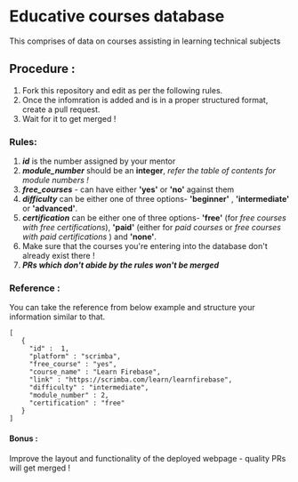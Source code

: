 # Educative courses database
This comprises of data on courses assisting in learning technical subjects

## Procedure :
1. Fork this repository and edit as per the following rules.
2. Once the infomration is added and is in a proper structured format, create a pull request.
3. Wait for it to get merged !

### Rules:
1. ***id*** is the number assigned by your mentor
2. ***module_number*** should be an **integer**, *refer the table of contents for module numbers !*
3. ***free_courses*** - can have either **'yes'** or **'no'** against them
4. ***difficulty*** can be either one of three options- **'beginner'** , **'intermediate'** or **'advanced'**.
5. ***certification*** can be either one of three options- **'free'** (for *free courses with free certifications*), **'paid'** (either for *paid courses* or *free courses with paid certifications* ) and **'none'**.
6. Make sure that the courses you're entering into the database don't already exist there !
7. ***PRs which don't abide by the rules won't be merged***

### Reference :
You can take the reference from below example and structure your information similar to that.
   
  ```
  [
     {
       "id" :  1,
       "platform" : "scrimba",
       "free_course" : "yes",
       "course_name" : "Learn Firebase",
       "link" : "https://scrimba.com/learn/learnfirebase",
       "difficulty" : "intermediate",
       "module_number" : 2,
       "certification" : "free"
     }
]
 ```



#### Bonus :
Improve the layout and functionality of the deployed webpage - quality PRs will get merged !

